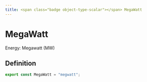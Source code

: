```yaml
---
title: <span class="badge object-type-scalar"></span> MegaWatt
---
```

# <span class="badge object-type-scalar"></span> MegaWatt

Energy: Megawatt (MW)

## Definition

```typescript
export const MegaWatt = "megwatt";

```
